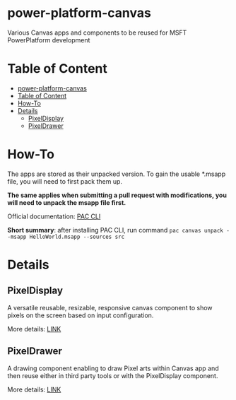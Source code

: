 # power-platform-canvas

Various Canvas apps and components to be reused for MSFT PowerPlatform development

# Table of Content

- [power-platform-canvas](#power-platform-canvas)
- [Table of Content](#table-of-content)
- [How-To](#how-to)
- [Details](#details)
  - [PixelDisplay](#pixeldisplay)
  - [PixelDrawer](#pixeldrawer)

# How-To

The apps are stored as their unpacked version. To gain the usable *.msapp file, you will need to first pack them up. 

**The same applies when submitting a pull request with modifications, you will need to unpack the msapp file first.**

Official documentation: [PAC CLI](https://learn.microsoft.com/en-us/power-platform/developer/cli/reference/canvas#pac-canvas-unpack)

**Short summary**: after installing PAC CLI, run command `pac canvas unpack --msapp HelloWorld.msapp --sources src` 

# Details

## PixelDisplay

A versatile reusable, resizable, responsive canvas component to show pixels on the screen based on input configuration.

More details: [LINK](PixelDisplay/README.md)

## PixelDrawer

A drawing component enabling to draw Pixel arts within Canvas app and then reuse either in third party tools or with the PixelDisplay component.

More details: [LINK](PixelDrawer/README.md)